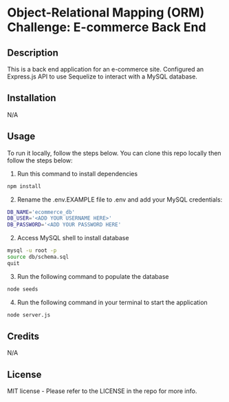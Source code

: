# Object-Relational Mapping (ORM) Challenge: E-commerce Back End
## Description
This is a back end application for an e-commerce site. Configured an Express.js API to use Sequelize to interact with a MySQL database.
## Installation
N/A
## Usage
To run it locally, follow the steps below. You can clone this repo locally then follow the steps below:
1. Run this command to install dependencies
```bash
npm install
```
2. Rename the .env.EXAMPLE file to .env and add your MySQL credentials:
```bash
DB_NAME='ecommerce_db'
DB_USER='<ADD YOUR USERNAME HERE>'
DB_PASSWORD='<ADD YOUR PASSWORD HERE'
``` 
2. Access MySQL shell to install database
```bash
mysql -u root -p
source db/schema.sql
quit
```
3. Run the following command to populate the database
```bash
node seeds
```
4. Run the following command in your terminal to start the application
```bash
node server.js
```
## Credits
N/A
## License
MIT license - Please refer to the LICENSE in the repo for more info.